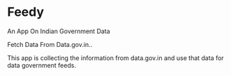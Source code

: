 # Feedy
An App On Indian Government Data

Fetch Data From Data.gov.in..

This app is collecting the information from data.gov.in and use that data for data government feeds. 
